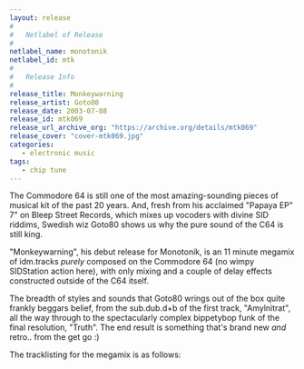 ```yaml
---
layout: release
#
#   Netlabel of Release
#
netlabel_name: monotonik
netlabel_id: mtk
#
#   Release Info
#
release_title: Monkeywarning
release_artist: Goto80
release_date: 2003-07-08
release_id: mtk069
release_url_archive_org: "https://archive.org/details/mtk069"
release_cover: "cover-mtk069.jpg"
categories:
   - electronic music
tags:
   - chip tune
---
```

The Commodore 64 is still one of the most amazing-sounding pieces of musical kit of the past 20 years. And, fresh from his acclaimed "Papaya EP" 7" on Bleep Street Records, which mixes up vocoders with divine SID riddims, Swedish wiz Goto80 shows us why the pure sound of the C64 is still king.

"Monkeywarning", his debut release for Monotonik, is an 11 minute megamix of idm.tracks _purely_ composed on the Commodore 64 (no wimpy SIDStation action here), with only mixing and a couple of delay effects constructed outside of the C64 itself.

The breadth of styles and sounds that Goto80 wrings out of the box quite frankly beggars belief, from the sub.dub.d+b of the first track, "Amylnitrat", all the way through to the spectacularly complex bippetybop funk of the final resolution, "Truth". The end result is something that's brand new _and_ retro.. from the get go :)

The tracklisting for the megamix is as follows:
